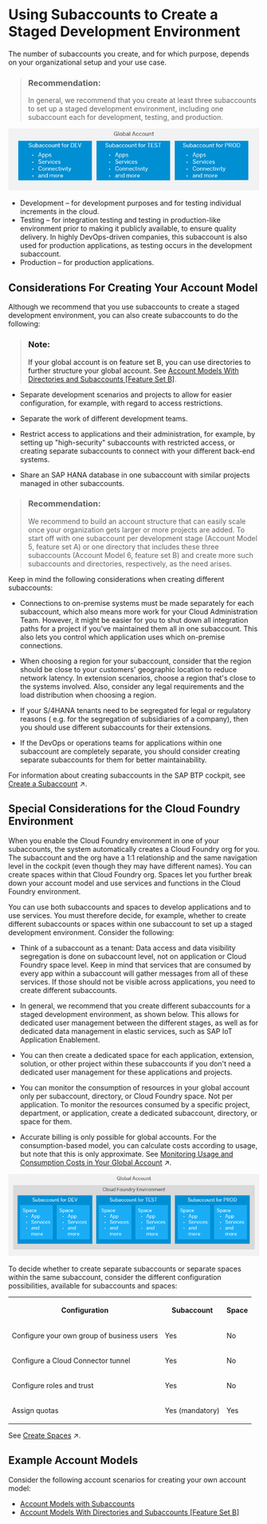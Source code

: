 <!-- loio74eb32ef49804e6e8107338c4ed44d49 -->

# Using Subaccounts to Create a Staged Development Environment

The number of subaccounts you create, and for which purpose, depends on your organizational setup and your use case.

> ### Recommendation:  
> In general, we recommend that you create at least three subaccounts to set up a staged development environment, including one subaccount each for development, testing, and production.



![](../images/sap_cp_lm_account_model_scenarios_1_e6e2d62.png)

-   Development – for development purposes and for testing individual increments in the cloud.
-   Testing – for integration testing and testing in production-like environment prior to making it publicly available, to ensure quality delivery. In highly DevOps-driven companies, this subaccount is also used for production applications, as testing occurs in the development subaccount.
-   Production – for production applications.



<a name="loio74eb32ef49804e6e8107338c4ed44d49__section_vsh_tks_s2b"/>

## Considerations For Creating Your Account Model

Although we recommend that you use subaccounts to create a staged development environment, you can also create subaccounts to do the following:

> ### Note:  
> If your global account is on feature set B, you can use directories to further structure your global account. See [Account Models With Directories and Subaccounts \[Feature Set B\]](Account_Models_With_Directories_and_Subaccounts_Feature_Set_B_b5a6b58.md#loiob5a6b58694784d0c9f4ff85f9b7336dd).

-   Separate development scenarios and projects to allow for easier configuration, for example, with regard to access restrictions.

-   Separate the work of different development teams.

-   Restrict access to applications and their administration, for example, by setting up "high-security" subaccounts with restricted access, or creating separate subaccounts to connect with your different back-end systems.

-   Share an SAP HANA database in one subaccount with similar projects managed in other subaccounts.

> ### Recommendation:  
> We recommend to build an account structure that can easily scale once your organization gets larger or more projects are added. To start off with one subaccount per development stage \(Account Model 5, feature set A\) or one directory that includes these three subaccounts \(Account Model 6, feature set B\) and create more such subaccounts and directories, respectively, as the need arises.

Keep in mind the following considerations when creating different subaccounts:

-   Connections to on-premise systems must be made separately for each subaccount, which also means more work for your Cloud Administration Team. However, it might be easier for you to shut down all integration paths for a project if you've maintained them all in one subaccount. This also lets you control which application uses which on-premise connections.
-   When choosing a region for your subaccount, consider that the region should be close to your customers' geographic location to reduce network latency. In extension scenarios, choose a region that's close to the systems involved. Also, consider any legal requirements and the load distribution when choosing a region.

-   If your S/4HANA tenants need to be segregated for legal or regulatory reasons \( e.g. for the segregation of subsidiaries of a company\), then you should use different subaccounts for their extensions.

-   If the DevOps or operations teams for applications within one subaccount are completely separate, you should consider creating separate subaccounts for them for better maintainability.


For information about creating subaccounts in the SAP BTP cockpit, see [Create a Subaccount](https://help.sap.com/viewer/50fd4b19521f4bec9ee9cc6c72a90872//en-US/05280a123d3044ae97457a25b3013918.html "Create subaccounts in your global account using the SAP BTP cockpit.") :arrow_upper_right:.



<a name="loio74eb32ef49804e6e8107338c4ed44d49__section_nsz_lwq_k2b"/>

## Special Considerations for the Cloud Foundry Environment

When you enable the Cloud Foundry environment in one of your subaccounts, the system automatically creates a Cloud Foundry org for you. The subaccount and the org have a 1:1 relationship and the same navigation level in the cockpit \(even though they may have different names\). You can create spaces within that Cloud Foundry org. Spaces let you further break down your account model and use services and functions in the Cloud Foundry environment.

You can use both subaccounts and spaces to develop applications and to use services. You must therefore decide, for example, whether to create different subaccounts or spaces within one subaccount to set up a staged development environment. Consider the following:

-   Think of a subaccount as a tenant: Data access and data visibility segregation is done on subaccount level, not on application or Cloud Foundry space level. Keep in mind that services that are consumed by every app within a subaccount will gather messages from all of these services. If those should not be visible across applications, you need to create different subaccounts.

-   In general, we recommend that you create different subaccounts for a staged development environment, as shown below. This allows for dedicated user management between the different stages, as well as for dedicated data management in elastic services, such as SAP IoT Application Enablement.

-   You can then create a dedicated space for each application, extension, solution, or other project within these subaccounts if you don't need a dedicated user management for these applications and projects.

-   You can monitor the consumption of resources in your global account only per subaccount, directory, or Cloud Foundry space. Not per application. To monitor the resources consumed by a specific project, department, or application, create a dedicated subaccount, directory, or space for them.

-   Accurate billing is only possible for global accounts. For the consumption-based model, you can calculate costs according to usage, but note that this is only approximate. See [Monitoring Usage and Consumption Costs in Your Global Account](https://help.sap.com/viewer/50fd4b19521f4bec9ee9cc6c72a90872//en-US/de6f0db8919f4e6f97e54bc4ddaf2ab8.html "In a global account that uses the consumption-based commercial model, you can monitor the usage of billed services and your consumption costs in the SAP BTP cockpit.") :arrow_upper_right:.


![](../images/sap_cp_lm_account_model_scenarios_1_cf_17b88f0.png)

To decide whether to create separate subaccounts or separate spaces within the same subaccount, consider the different configuration possibilities, available for subaccounts and spaces:


<table>
<tr>
<th>

Configuration



</th>
<th>

Subaccount



</th>
<th>

Space



</th>
</tr>
<tr>
<td>

Configure your own group of business users



</td>
<td>

Yes



</td>
<td>

No



</td>
</tr>
<tr>
<td>

Configure a Cloud Connector tunnel



</td>
<td>

Yes



</td>
<td>

No



</td>
</tr>
<tr>
<td>

Configure roles and trust



</td>
<td>

Yes



</td>
<td>

No



</td>
</tr>
<tr>
<td>

Assign quotas



</td>
<td>

Yes \(mandatory\)



</td>
<td>

Yes



</td>
</tr>
</table>

See [Create Spaces](https://help.sap.com/viewer/50fd4b19521f4bec9ee9cc6c72a90872//en-US/2f6ed22ccf424dae84345f4500c2d8ea.html "Create spaces in your Cloud Foundry organization using the SAP BTP cockpit.") :arrow_upper_right:.



<a name="loio74eb32ef49804e6e8107338c4ed44d49__section_t4w_bxq_k2b"/>

## Example Account Models

Consider the following account scenarios for creating your own account model:

-   [Account Models with Subaccounts](Account_Models_with_Subaccounts_049d331.md)
-   [Account Models With Directories and Subaccounts \[Feature Set B\]](Account_Models_With_Directories_and_Subaccounts_Feature_Set_B_b5a6b58.md#loiob5a6b58694784d0c9f4ff85f9b7336dd)

